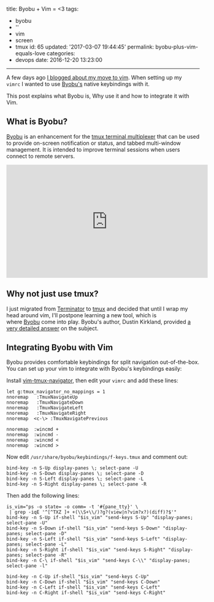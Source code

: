 title: Byobu + Vim = <3
tags:
  - byobu
  - ''
  - vim
  - screen
  - tmux
id: 65
updated: '2017-03-07 19:44:45'
permalink: byobu-plus-vim-equals-love
categories:
  - devops
date: 2016-12-20 13:23:00
---
A few days ago [I blogged about my move to vim](/2016/12/12/the-road-to-mastering-vim/). When setting up my `vimrc` I wanted to use [Byobu's](http://byobu.co/) native keybindings with it. 

This post explains what Byobu is, Why use it and how to integrate it with Vim.

<!-- more -->

## What is Byobu?

[Byobu](http://byobu.co) is an enhancement for the [tmux terminal multiplexer](https://tmux.github.io/) that can be used to provide on-screen notification or status, and tabbed multi-window management. It is intended to improve terminal sessions when users connect to remote servers.

<iframe allowfullscreen="" frameborder="0" height="295" src="https://www.youtube.com/embed/NawuGmcvKus?feature=oembed" width="525"></iframe>


## Why not just use tmux?

I just migrated from [Terminator](https://gnometerminator.blogspot.co.il/p/introduction.html) to [tmux](https://tmux.github.io/) and decided that until I wrap my head around vim, I'll postpone learning a new tool, which is where [Byobu](http://byobu.co/) come into play. Byobu's author, Dustin Kirkland, provided [a very detailed answer](http://superuser.com/a/423397) on the subject.


## Integrating Byobu with Vim

Byobu provides comfortable keybindings for split navigation out-of-the-box. You can set up your vim to integrate with Byobu's keybindings easily:

Install [vim-tmux-navigator](https://github.com/christoomey/vim-tmux-navigator), then edit your `vimrc` and add these lines:

```vim
let g:tmux_navigator_no_mappings = 1
nnoremap   :TmuxNavigateUp
nnoremap   :TmuxNavigateDown
nnoremap   :TmuxNavigateLeft
nnoremap   :TmuxNavigateRight
nnoremap  <c-\> :TmuxNavigatePrevious

nnoremap  :wincmd +
nnoremap  :wincmd -
nnoremap  :wincmd <
nnoremap  :wincmd >
```

Now edit `/usr/share/byobu/keybindings/f-keys.tmux` and comment out:

```
bind-key -n S-Up display-panes \; select-pane -U
bind-key -n S-Down display-panes \; select-pane -D
bind-key -n S-Left display-panes \; select-pane -L
bind-key -n S-Right display-panes \; select-pane -R
```

Then add the following lines:

```
is_vim="ps -o state= -o comm= -t '#{pane_tty}' \
 | grep -iqE '^[^TXZ ]+ +(\\S+\\/)?g?(view|n?vim?x?)(diff)?$'"
bind-key -n S-Up if-shell "$is_vim" "send-keys S-Up" "display-panes; select-pane -U"
bind-key -n S-Down if-shell "$is_vim" "send-keys S-Down" "display-panes; select-pane -D"
bind-key -n S-Left if-shell "$is_vim" "send-keys S-Left" "display-panes; select-pane -L"
bind-key -n S-Right if-shell "$is_vim" "send-keys S-Right" "display-panes; select-pane -R"
bind-key -n C-\ if-shell "$is_vim" "send-keys C-\\" "display-panes; select-pane -l"

bind-key -n C-Up if-shell "$is_vim" "send-keys C-Up"
bind-key -n C-Down if-shell "$is_vim" "send-keys C-Down"
bind-key -n C-Left if-shell "$is_vim" "send-keys C-Left"
bind-key -n C-Right if-shell "$is_vim" "send-keys C-Right"
```
